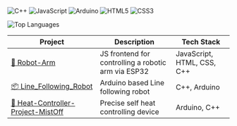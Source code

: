 ![C++](https://img.shields.io/badge/C++-00599C?logo=c%2B%2B&logoColor=white)
![JavaScript](https://img.shields.io/badge/JavaScript-F7DF1E?logo=javascript&logoColor=black)
![Arduino](https://img.shields.io/badge/Arduino-00979D?logo=arduino&logoColor=white)
![HTML5](https://img.shields.io/badge/HTML5-E34F26?logo=html5&logoColor=white)
![CSS3](https://img.shields.io/badge/CSS3-1572B6?logo=css3&logoColor=white)


![Top Languages](https://github-readme-stats.vercel.app/api/top-langs/?username=HiranGeeth&layout=compact&theme=radical)

| Project | Description | Tech Stack |
|--------|-------------|------------|
| [🤖 Robot-Arm](https://github.com/HiranGeeth/Robot-Arm) | JS frontend for controlling a robotic arm via ESP32| JavaScript, HTML, CSS, C++ |
| [📦 Line_Following_Robot](https://github.com/HiranGeeth/Line_Following_Robot) | Arduino based Line following robot | C++, Arduino |
| [🔧 Heat-Controller-Project-MistOff](https://github.com/HiranGeeth/Heat-Controller-Project-MistOff) | Precise self heat controlling device | Arduino, C++ |
